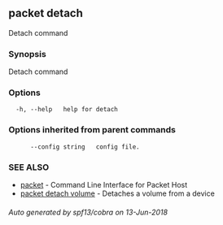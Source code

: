 ## packet detach

Detach command

### Synopsis

Detach command

### Options

```
  -h, --help   help for detach
```

### Options inherited from parent commands

```
      --config string   config file.
```

### SEE ALSO

* [packet](packet.md)	 - Command Line Interface for Packet Host
* [packet detach volume](packet_detach_volume.md)	 - Detaches a volume from a device

###### Auto generated by spf13/cobra on 13-Jun-2018
